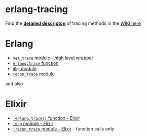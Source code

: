 # erlang-tracing
Find the
[**detailed descripton**](https://github.com/sunneach/erlang-tracing/wiki)
of tracing methods in the [WIKI here](https://github.com/sunneach/erlang-tracing/wiki)

Erlang
===
- [`vet_trace` module - high level wrapper](https://github.com/sunneach/erlang-tracing/blob/main/src/vet_trace.erl)
- [`erlang:trace`  function](https://github.com/sunneach/erlang-tracing/wiki/erlang-trace)
- [`dbg` module](https://github.com/sunneach/erlang-tracing/wiki/dbg-module)
- [`recon_trace` module](https://github.com/sunneach/erlang-tracing/wiki/recon_trace-module)

and also 

Elixir
===
- [`:erlang.trace()` function  - Elixir](https://github.com/sunneach/erlang-tracing/wiki/erlang-trace-Elixir)
- [`:dbg` module - Elixir](https://github.com/sunneach/erlang-tracing/wiki/dbg-module-Elixir)
- [`:recon_trace` module - Elixir](https://github.com/sunneach/erlang-tracing/wiki/recon_trace-module-Elixir) - function calls only
